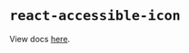 # `react-accessible-icon`

View docs [here](https://radix-ui.com/primitives/docs/utilities/accessible-icon).
